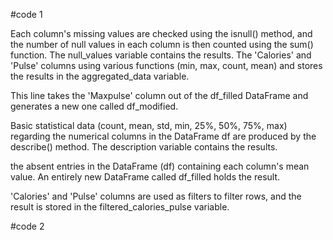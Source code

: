 #code 1


Each column's missing values are checked using the isnull() method, and the number of null values in each column is then counted using the sum() function. The null_values variable contains the results.
The 'Calories' and 'Pulse' columns using various functions (min, max, count, mean) and stores the results in the aggregated_data variable.

This line takes the 'Maxpulse' column out of the df_filled DataFrame and generates a new one called df_modified.

Basic statistical data (count, mean, std, min, 25%, 50%, 75%, max) regarding the numerical columns in the DataFrame df are produced by the describe() method. The description variable contains the results.

the absent entries in the DataFrame (df) containing each column's mean value. An entirely new DataFrame called df_filled holds the result.

'Calories' and 'Pulse' columns are used as filters to filter rows, and the result is stored in the filtered_calories_pulse variable.


#code 2
